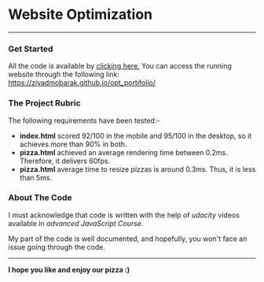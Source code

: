 
# Website Optimization
---

### Get Started
All the code is available by [clicking here.](https://github.com/ZiyadMobarak/opt_portifolio)
You can access the running website through the following link:
https://ziyadmobarak.github.io/opt_portifolio/


### The Project Rubric
The following requirements have been tested:-
- **index.html** scored 92/100 in the mobile and 95/100 in the desktop, so it achieves more than 90% in both.
- **pizza.html** achieved an average rendering time between 0.2ms. Therefore, it delivers 60fps.
- **pizza.html** average time to resize pizzas is around 0.3ms. Thus, it is less than 5ms.


### About The Code
I must acknowledge that code is written with the help of _udacity_ videos available in _advanced JavaScript Course._

My part of the code is well documented, and hopefully, you won't face an issue going through the code.

---
**I hope you like and enjoy our pizza :)**
